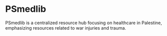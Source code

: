 # PSmedlib
PSmedlib is a centralized resource hub focusing on healthcare in Palestine, emphasizing resources related to war injuries and trauma.
